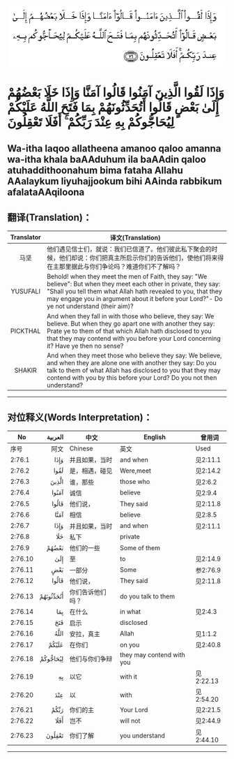 ![002:076](images/002_076.gif)

#  وَإِذَا لَقُوا الَّذِينَ آمَنُوا قَالُوا آمَنَّا وَإِذَا خَلَا بَعْضُهُمْ إِلَىٰ بَعْضٍ قَالُوا أَتُحَدِّثُونَهُمْ بِمَا فَتَحَ اللَّهُ عَلَيْكُمْ لِيُحَاجُّوكُمْ بِهِ عِنْدَ رَبِّكُمْ ۚ أَفَلَا تَعْقِلُونَ 

## Wa-itha laqoo allatheena amanoo qaloo amanna wa-itha khala baAAduhum ila baAAdin qaloo atuhaddithoonahum bima fataha Allahu AAalaykum liyuhajjookum bihi AAinda rabbikum afalataAAqiloona

## 翻译(Translation)：

| Translator | 译文(Translation)                                            |
|:----------:| ------------------------------------------------------------ |
| 马坚       | 他们遇见信士们，就说：我们已信道了。他们彼此私下聚会的时候，他们却说：你们把真主所启示你们的告诉他们，使他们将来得在主那里据此与你们争论吗？难道你们不了解吗？ |
| YUSUFALI   | Behold! when they meet the men of Faith, they say: "We believe": But when they meet each other in private, they say: "Shall you tell them what Allah hath revealed to you, that they may engage you in argument about it before your Lord?"- Do ye not understand (their aim)? |
| PICKTHAL   | And when they fall in with those who believe, they say: We believe. But when they go apart one with another they say: Prate ye to them of that which Allah hath disclosed to you that they may contend with you before your Lord concerning it? Have ye then no sense? |
| SHAKIR     | And when they meet those who believe they say: We believe, and when they are alone one with another they say: Do you talk to them of what Allah has disclosed to you that they may contend with you by this before your Lord? Do you not then understand? |

---

## 对位释义(Words Interpretation)：

| No      |   العربية | 中文             | English                   | 曾用词    |
| ------- | --------: | ---------------- | ------------------------- | --------- |
| 序号    |      阿文 | Chinese          | 英文                      | Used      |
| 2:76.1  |      وَإِذَا | 并且如果，当时   | and when                  | 见2:11.1  |
| 2:76.2  |      لَقُوا | 是，相遇，碰见   | Were,meet                 | 见2:14.2  |
| 2:76.3  |     الَّذِينَ | 谁，那些         | those who                 | 见2:6.2   |
| 2:76.4  |     آمَنُوا | 诚信             | believe                   | 见2:9.4   |
| 2:76.5  |     قَالُوا | 他们说，         | They said                 | 见2:11.8  |
| 2:76.6  |      آمَنَّا | 相信             | believe                   | 见2:8.5   |
| 2:76.7  |      وَإِذَا | 并且如果，当时   | and when                  | 见2:11.1  |
| 2:76.8  |       خَلَا | 私下             | private                   |           |
| 2:76.9  |     بَعْضُهُمْ | 他们的一些       | Some of them              |           |
| 2:76.10 |       إِلَىٰ | 至               | to                        | 见2:14.9  |
| 2:76.11 |       بَعْضٍ | 一部分           | Some                      | 参2:76.9  |
| 2:76.12 |     قَالُوا | 他们说，         | They said                 | 见2:11.8  |
| 2:76.13 | أَتُحَدِّثُونَهُمْ | 你们告诉他们吗？ | do you talk to them       |           |
| 2:76.14 |       بِمَا | 在什么           | in what                   | 见2:4.3   |
| 2:76.15 |       فَتَحَ | 启示             | disclosed                 |           |
| 2:76.16 |      اللَّهُ | 安拉，真主       | Allah                     | 见1:1.2   |
| 2:76.17 |     عَلَيْكُمْ | 在你们           | on you                    | 见2:40.8  |
| 2:76.18 |  لِيُحَاجُّوكُمْ | 他们与你们争辩   | they may contend with you |           |
| 2:76.19 |        بِهِ | 以它             | with it                   | 见2:22.13 |
| 2:76.20 |       عِنْدَ | 以               | with                      | 见2:54.20 |
| 2:76.21 |      رَبِّكُمْ | 你们的主         | Your Lord                 | 见2:21.5  |
| 2:76.22 |      أَفَلَا | 岂不             | will not                  | 见2:44.9  |
| 2:76.23 |    تَعْقِلُونَ | 你们了解         | you understand            | 见2:44.10 |

---
